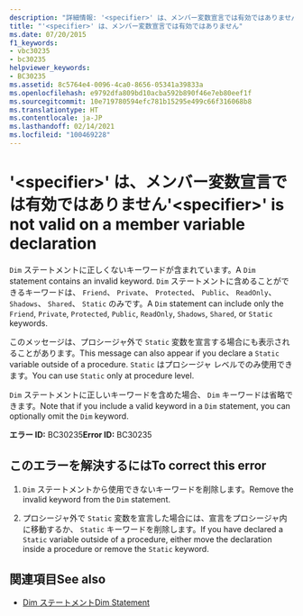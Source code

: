 ```yaml
---
description: "詳細情報: '<specifier>' は、メンバー変数宣言では有効ではありません"
title: "'<specifier>' は、メンバー変数宣言では有効ではありません"
ms.date: 07/20/2015
f1_keywords:
- vbc30235
- bc30235
helpviewer_keywords:
- BC30235
ms.assetid: 8c5764e4-0096-4ca0-8656-05341a39833a
ms.openlocfilehash: e9792dfa809bd10acba592b890f46e7eb80eef1f
ms.sourcegitcommit: 10e719780594efc781b15295e499c66f316068b8
ms.translationtype: HT
ms.contentlocale: ja-JP
ms.lasthandoff: 02/14/2021
ms.locfileid: "100469228"
---
```

# <a name="specifier-is-not-valid-on-a-member-variable-declaration"></a><span data-ttu-id="17cc0-103">'\<specifier>' は、メンバー変数宣言では有効ではありません</span><span class="sxs-lookup"><span data-stu-id="17cc0-103">'\<specifier>' is not valid on a member variable declaration</span></span>

<span data-ttu-id="17cc0-104">`Dim` ステートメントに正しくないキーワードが含まれています。</span><span class="sxs-lookup"><span data-stu-id="17cc0-104">A `Dim` statement contains an invalid keyword.</span></span> <span data-ttu-id="17cc0-105">`Dim` ステートメントに含めることができるキーワードは、 `Friend`、 `Private`、 `Protected`、 `Public`、 `ReadOnly`、 `Shadows`、 `Shared`、 `Static` のみです。</span><span class="sxs-lookup"><span data-stu-id="17cc0-105">A `Dim` statement can include only the `Friend`, `Private`, `Protected`, `Public`, `ReadOnly`, `Shadows`, `Shared`, or `Static` keywords.</span></span>  
  
 <span data-ttu-id="17cc0-106">このメッセージは、プロシージャ外で `Static` 変数を宣言する場合にも表示されることがあります。</span><span class="sxs-lookup"><span data-stu-id="17cc0-106">This message can also appear if you declare a `Static` variable outside of a procedure.</span></span> <span data-ttu-id="17cc0-107">`Static` はプロシージャ レベルでのみ使用できます。</span><span class="sxs-lookup"><span data-stu-id="17cc0-107">You can use `Static` only at procedure level.</span></span>  
  
 <span data-ttu-id="17cc0-108">`Dim` ステートメントに正しいキーワードを含めた場合、 `Dim` キーワードは省略できます。</span><span class="sxs-lookup"><span data-stu-id="17cc0-108">Note that if you include a valid keyword in a `Dim` statement, you can optionally omit the `Dim` keyword.</span></span>  
  
 <span data-ttu-id="17cc0-109">**エラー ID:** BC30235</span><span class="sxs-lookup"><span data-stu-id="17cc0-109">**Error ID:** BC30235</span></span>  
  
## <a name="to-correct-this-error"></a><span data-ttu-id="17cc0-110">このエラーを解決するには</span><span class="sxs-lookup"><span data-stu-id="17cc0-110">To correct this error</span></span>  
  
1. <span data-ttu-id="17cc0-111">`Dim` ステートメントから使用できないキーワードを削除します。</span><span class="sxs-lookup"><span data-stu-id="17cc0-111">Remove the invalid keyword from the `Dim` statement.</span></span>  
  
2. <span data-ttu-id="17cc0-112">プロシージャ外で `Static` 変数を宣言した場合には、宣言をプロシージャ内に移動するか、 `Static` キーワードを削除します。</span><span class="sxs-lookup"><span data-stu-id="17cc0-112">If you have declared a `Static` variable outside of a procedure, either move the declaration inside a procedure or remove the `Static` keyword.</span></span>  
  
## <a name="see-also"></a><span data-ttu-id="17cc0-113">関連項目</span><span class="sxs-lookup"><span data-stu-id="17cc0-113">See also</span></span>

- [<span data-ttu-id="17cc0-114">Dim ステートメント</span><span class="sxs-lookup"><span data-stu-id="17cc0-114">Dim Statement</span></span>](../language-reference/statements/dim-statement.md)
